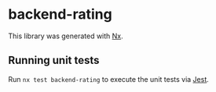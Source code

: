 # backend-rating

This library was generated with [Nx](https://nx.dev).

## Running unit tests

Run `nx test backend-rating` to execute the unit tests via [Jest](https://jestjs.io).
